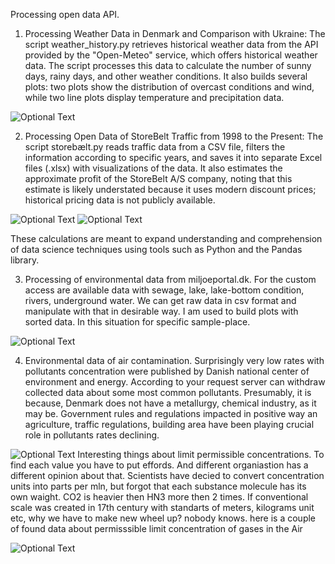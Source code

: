 Processing open data API.

1. Processing Weather Data in Denmark and Comparison with Ukraine: 
The script weather_history.py retrieves historical weather data from the API provided by the "Open-Meteo" service, 
which offers historical weather data. The script processes this data to calculate the number of sunny days, rainy days, 
and other weather conditions. It also builds several plots: two plots show the distribution of overcast conditions 
and wind, while two line plots display temperature and precipitation data.

![Optional Text](../master/Figure_1.png)

2. Processing Open Data of StoreBelt Traffic from 1998 to the Present: 
The script storebælt.py reads traffic data from a CSV file, filters the information according to specific years, 
and saves it into separate Excel files (.xlsx) with visualizations of the data. It also estimates the approximate profit 
of the StoreBelt A/S company, noting that this estimate is likely understated because it uses modern discount prices; 
historical pricing data is not publicly available.

![Optional Text](../master/barplot.png)
![Optional Text](../master/pie_chart.png)

   
These calculations are meant to expand understanding and comprehension of data science techniques 
using tools such as Python and the Pandas library.

3. Processing of environmental data from miljoeportal.dk.
For the custom access are available data with sewage, lake, lake-bottom condition, rivers, underground water.
We can get raw data in csv format and manipulate with that in desirable way. I am used to build plots with sorted data.
In this situation for specific  sample-place.

![Optional Text](../master/contamination_Svaneke%20Renseanl%C3%A6g.png)

4. Environmental data of air contamination. Surprisingly very low rates with pollutants concentration were published by Danish
national center of environment and energy. According to your request server can withdraw collected data about some most 
common pollutants. Presumably, it is because, Denmark does not have a metallurgy, chemical industry, as it may be. 
Government rules and regulations impacted in positive way an agriculture, traffic regulations, building area have been 
playing crucial role in pollutants rates declining.

![Optional Text](../master//contamination_air.png)
Interesting things about limit permissible concentrations. To find each value you have to put effords. And different organiastion
has a different opinion about that.
Scientists have decied to convert concentration units into parts per mln, but forgot that each substance molecule has its own waight.
CO2 is heavier then HN3 more then 2 times. If conventional scale was created in 17th century with standarts of meters, kilograms unit etc,
why we have to make new wheel up? 
nobody knows. 
here is a couple of found data about permisssible limit concentration of gases in the Air

![Optional Text](../master//contamination_air.png)
